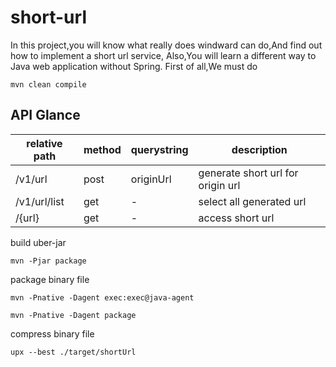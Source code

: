 # short-url

In this project,you will know what really does windward can do,And find out how to implement a short url service,
Also,You will learn a different way to Java web application without Spring.
First of all,We must do

```shell
mvn clean compile
```

## API Glance

| relative path | method | querystring | description                       |
|---------------|--------|-------------|-----------------------------------|
| /v1/url       | post   | originUrl   | generate short url for origin url |
| /v1/url/list  | get    | -           | select all generated url          |
| /{url}        | get    | -           | access short url                  |

build uber-jar

```shell
mvn -Pjar package
```

package binary file

```shell
mvn -Pnative -Dagent exec:exec@java-agent
```

```shell
mvn -Pnative -Dagent package
```

compress binary file

```shell
upx --best ./target/shortUrl
```